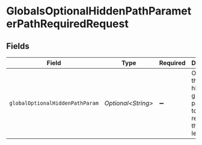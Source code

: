 # GlobalsOptionalHiddenPathParameterPathRequiredRequest


## Fields

| Field                                                                                  | Type                                                                                   | Required                                                                               | Description                                                                            |
| -------------------------------------------------------------------------------------- | -------------------------------------------------------------------------------------- | -------------------------------------------------------------------------------------- | -------------------------------------------------------------------------------------- |
| `globalOptionalHiddenPathParam`                                                        | *Optional\<String>*                                                                    | :heavy_minus_sign:                                                                     | Overrides the optional hidden global path parameter to be required at<br/>the path level.<br/> |